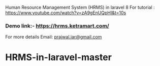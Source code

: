 Human Resource Management System (HRMS) in laravel 8
For tutorial : https://www.youtube.com/watch?v=zA9gEnUQpHI&t=10s

### Demo link:- https://hrms.ketramart.com/

For more details
Email: prajwal.iar@gmail.com

# HRMS-in-laravel-master
